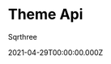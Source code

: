 ---
title: Theme Api
github: https://github.com/sqrthree/vuepress-theme-api
demo: https://blog.sqrtthree.com/vuepress-theme-api/
license: MIT
author: Sqrthree
author_link: ''
author_twitter: sqrtthree
author_github: sqrthree
date: 2021-04-29T00:00:00.000Z
ssg:
  - Vuepress
cms: null
css: null
archetype: null
services: null
hosting:
  - Netlify
  - Vercel
description: A api-friendly theme for VuePress.
stale: false
disabled: false
disabled_reason: null
draft: false
---